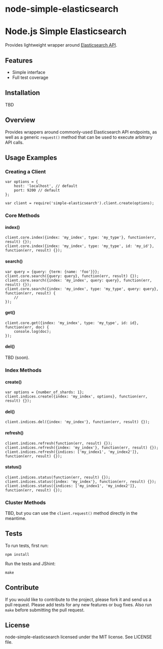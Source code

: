 node-simple-elasticsearch
=========================

# Node.js Simple Elasticsearch 

Provides lightweight wrapper around [Elasticsearch API](http://www.elasticsearch.org/).

## Features

* Simple interface 
* Full test coverage 

## Installation
TBD

## Overview

Provides wrappers around commonly-used Elasticsearch API endpoints, as well as a generic `request()` method that can
be used to execute arbitrary API calls.

## Usage Examples
### Creating a Client

    var options = {
        host: 'localhost', // default
        port: 9200 // default
    };

    var client = require('simple-elasticsearch').client.create(options);


### Core Methods

#### index()

    client.core.index({index: 'my_index', type: 'my_type'}, function(err, result) {});
    client.core.index({index: 'my_index', type: 'my_type', id: 'my_id'}, function(err, result) {});

#### search()

    var query = {query: {term: {name: 'foo'}}};
    client.core.search({query: query}, function(err, result) {});
    client.core.search({index: 'my_index', query: query}, function(err, result) {});
    client.core.search({index: 'my_index', type: 'my_type', query: query}, function(err, result) {
        //
    });
    
#### get()

    client.core.get({index: 'my_index', type: 'my_type', id: id}, function(err, doc) {
        console.log(doc);
    });


#### del()
TBD (soon).

### Index Methods

#### create()

    var options = {number_of_shards: 1};
    client.indices.create({index: 'my_index', options}, function(err, result) {});

#### del()

    client.indices.del({index: 'my_index'}, function(err, result) {});

#### refresh()

    client.indices.refresh(function(err, result) {});
    client.indices.refresh({index: 'my_index'}, function(err, result) {});
    client.indices.refresh({indices: ['my_index1', 'my_index2']}, function(err, result) {});

#### status()

    client.indices.status(function(err, result) {});
    client.indices.status({index: 'my_index'}, function(err, result) {});
    client.indices.status({indices: ['my_index1', 'my_index2']}, function(err, result) {});

### Cluster Methods
TBD, but you can use the ``client.request()`` method directly in the meantime.

## Tests

To run tests, first run:

    npm install

Run the tests and JShint:

    make

## Contribute

If you would like to contribute to the project, please fork it and send us a pull request.  Please add tests
for any new features or bug fixes.  Also run ``make`` before submitting the pull request.


## License

node-simple-elasticsearch licensed under the MIT license. See LICENSE file.
